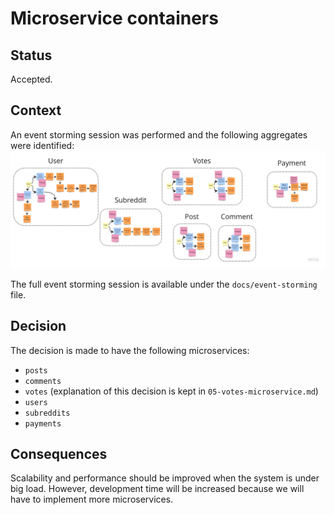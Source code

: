 # Microservice containers

## Status

Accepted.

## Context

An event storming session was performed and the following aggregates were identified:
![img](../../img/2023-03-18-event-storming.png "Event Storming")

The full event storming session is available under the `docs/event-storming` file.

## Decision

The decision is made to have the following microservices:

- `posts`
- `comments`
- `votes` (explanation of this decision is kept in `05-votes-microservice.md`)
- `users`
- `subreddits`
- `payments`

## Consequences

Scalability and performance should be improved when the system is under big load. However,
development time will be increased because we will have to implement more microservices.
